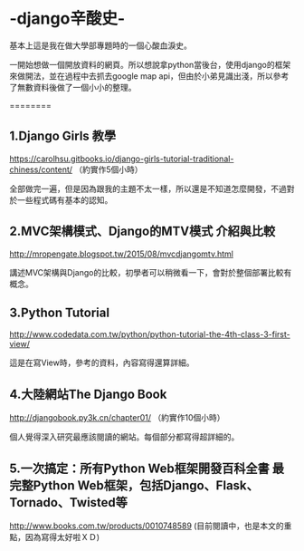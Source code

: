 # -django辛酸史-

基本上這是我在做大學部專題時的一個心酸血淚史。

一開始想做一個開放資料的網頁。所以想說拿python當後台，使用django的框架來做開法，並在過程中去抓去google map api，但由於小弟見識出淺，所以參考了無數資料後做了一個小小的整理。

========


## 1.Django Girls 教學
https://carolhsu.gitbooks.io/django-girls-tutorial-traditional-chiness/content/
（約實作5個小時）

全部做完一遍，但是因為跟我的主題不太一樣，所以還是不知道怎麼開發，不過對於一些程式碼有基本的認知。


## 2.MVC架構模式、Django的MTV模式 介紹與比較
http://mropengate.blogspot.tw/2015/08/mvcdjangomtv.html

講述MVC架構與Django的比較，初學者可以稍微看一下，會對於整個部署比較有概念。

## 3.Python Tutorial 
http://www.codedata.com.tw/python/python-tutorial-the-4th-class-3-first-view/

這是在寫View時，參考的資料，內容寫得還算詳細。

## 4.大陸網站The Django Book
http://djangobook.py3k.cn/chapter01/
（約實作10個小時）

個人覺得深入研究最應該閱讀的網站。每個部分都寫得超詳細的。

## 5.一次搞定：所有Python Web框架開發百科全書 最完整Python Web框架，包括Django、Flask、Tornado、Twisted等
http://www.books.com.tw/products/0010748589
(目前閱讀中，也是本文的重點，因為寫得太好啦ＸＤ)

